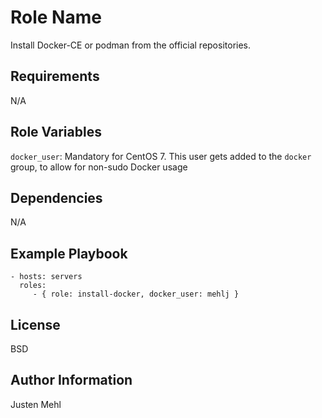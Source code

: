 Role Name
=========

Install Docker-CE or podman from the official repositories.

Requirements
------------

N/A

Role Variables
--------------

`docker_user`: Mandatory for CentOS 7. This user gets added to the `docker` group, to allow for non-sudo Docker usage

Dependencies
------------

N/A

Example Playbook
----------------

    - hosts: servers
      roles:
         - { role: install-docker, docker_user: mehlj }

License
-------

BSD

Author Information
------------------

Justen Mehl
